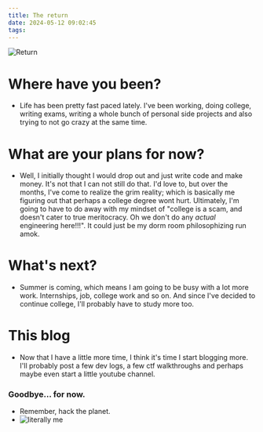 ```yaml
---
title: The return
date: 2024-05-12 09:02:45
tags:
---
```


![Return](blog/the-return/returnoftheking.png)

# Where have you been?

- Life has been pretty fast paced lately. I've been working, doing college, writing exams, writing a whole bunch of personal side projects and also trying to not go crazy at the same time.

# What are your plans for now?

- Well, I initially thought I would drop out and just write code and make money. It's not that I can not still do that. I'd love to, but over the months, I've come to realize the grim reality; which is basically me figuring out that perhaps a college degree wont hurt. Ultimately, I'm going to have to do away with my mindset of "college is a scam, and doesn't cater to true meritocracy. Oh we don't do any _actual_ engineering here!!!". It could just be my dorm room philosophizing run amok.

# What's next?

- Summer is coming, which means I am going to be busy with a lot more work. Internships, job, college work and so on. And since I've decided to continue college, I'll probably have to study more too.

# This blog

- Now that I have a little more time, I think it's time I start blogging more. I'll probably post a few dev logs, a few ctf walkthroughs and perhaps maybe even start a little youtube channel.

### Goodbye... for now.

- Remember, hack the planet.
- ![literally me](blog/the-return/wojack.png)
